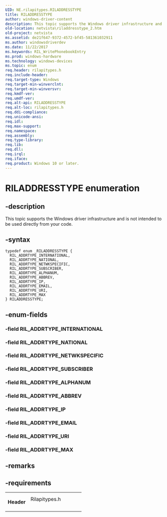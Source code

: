 ```yaml
---
UID: NE.rilapitypes.RILADDRESSTYPE
title: RILADDRESSTYPE
author: windows-driver-content
description: This topic supports the Windows driver infrastructure and is not intended to be used directly from your code.
old-location: netvista\riladdresstype_2.htm
old-project: netvista
ms.assetid: de21f647-9372-4572-bf45-581361032911
ms.author: windowsdriverdev
ms.date: 11/22/2017
ms.keywords: RIL_WritePhonebookEntry
ms.prod: windows-hardware
ms.technology: windows-devices
ms.topic: enum
req.header: rilapitypes.h
req.include-header: 
req.target-type: Windows
req.target-min-winverclnt: 
req.target-min-winversvr: 
req.kmdf-ver: 
req.umdf-ver: 
req.alt-api: RILADDRESSTYPE
req.alt-loc: rilapitypes.h
req.ddi-compliance: 
req.unicode-ansi: 
req.idl: 
req.max-support: 
req.namespace: 
req.assembly: 
req.type-library: 
req.lib: 
req.dll: 
req.irql: 
req.iface: 
req.product: Windows 10 or later.
---
```


# RILADDRESSTYPE enumeration



## -description
<p>This topic supports the Windows driver infrastructure and is not intended to be used directly from your code. </p>


## -syntax

````
typedef enum _RILADDRESSTYPE { 
  RIL_ADDRTYPE_INTERNATIONAL,
  RIL_ADDRTYPE_NATIONAL,
  RIL_ADDRTYPE_NETWKSPECIFIC,
  RIL_ADDRTYPE_SUBSCRIBER,
  RIL_ADDRTYPE_ALPHANUM,
  RIL_ADDRTYPE_ABBREV,
  RIL_ADDRTYPE_IP,
  RIL_ADDRTYPE_EMAIL,
  RIL_ADDRTYPE_URI,
  RIL_ADDRTYPE_MAX
} RILADDRESSTYPE;
````


## -enum-fields
<dl>

### -field <a id="RIL_ADDRTYPE_INTERNATIONAL"></a><a id="ril_addrtype_international"></a><b>RIL_ADDRTYPE_INTERNATIONAL</b>

<dd></dd>

### -field <a id="RIL_ADDRTYPE_NATIONAL"></a><a id="ril_addrtype_national"></a><b>RIL_ADDRTYPE_NATIONAL</b>

<dd></dd>

### -field <a id="RIL_ADDRTYPE_NETWKSPECIFIC"></a><a id="ril_addrtype_netwkspecific"></a><b>RIL_ADDRTYPE_NETWKSPECIFIC</b>

<dd></dd>

### -field <a id="RIL_ADDRTYPE_SUBSCRIBER"></a><a id="ril_addrtype_subscriber"></a><b>RIL_ADDRTYPE_SUBSCRIBER</b>

<dd></dd>

### -field <a id="RIL_ADDRTYPE_ALPHANUM"></a><a id="ril_addrtype_alphanum"></a><b>RIL_ADDRTYPE_ALPHANUM</b>

<dd></dd>

### -field <a id="RIL_ADDRTYPE_ABBREV"></a><a id="ril_addrtype_abbrev"></a><b>RIL_ADDRTYPE_ABBREV</b>

<dd></dd>

### -field <a id="RIL_ADDRTYPE_IP"></a><a id="ril_addrtype_ip"></a><b>RIL_ADDRTYPE_IP</b>

<dd></dd>

### -field <a id="RIL_ADDRTYPE_EMAIL"></a><a id="ril_addrtype_email"></a><b>RIL_ADDRTYPE_EMAIL</b>

<dd></dd>

### -field <a id="RIL_ADDRTYPE_URI"></a><a id="ril_addrtype_uri"></a><b>RIL_ADDRTYPE_URI</b>

<dd></dd>

### -field <a id="RIL_ADDRTYPE_MAX"></a><a id="ril_addrtype_max"></a><b>RIL_ADDRTYPE_MAX</b>

<dd></dd>
</dl>

## -remarks


## -requirements
<table>
<tr>
<th width="30%">
<p>Header</p>
</th>
<td width="70%">
<dl>
<dt>Rilapitypes.h</dt>
</dl>
</td>
</tr>
</table>